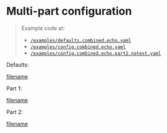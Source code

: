 # Multi-part configuration

> Example code at: 
> * [`/examples/defaults.combined.echo.yaml`](https://github.com/cmaster11/qvalet/tree/main/examples/defaults.combined.echo.yaml) 
> * [`/examples/config.combined.echo.yaml`](https://github.com/cmaster11/qvalet/tree/main/examples/config.combined.echo.yaml) 
> * [`/examples/config.combined.echo.part2.notest.yaml`](https://github.com/cmaster11/qvalet/tree/main/examples/config.combined.echo.part2.notest.yaml)

Defaults:

[filename](../../examples/defaults.combined.echo.yaml ':include :type=code')

Part 1:

[filename](../../examples/config.combined.echo.yaml ':include :type=code')

Part 2:

[filename](../../examples/config.combined.echo.part2.notest.yaml ':include :type=code')

